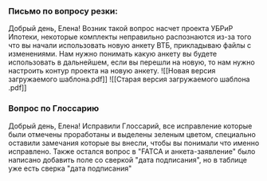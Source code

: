 ### Письмо по вопросу резки: 
Добрый день, Елена! 
Возник такой вопрос насчет проекта УБРиР Ипотеки, некоторые комплекты неправильно распознаются из-за того что вы начали использовать новую анкету ВТБ, прикладываю файлы с изменениями. Нам нужно понимать какую анкету вы будете использовать в дальнейшем, если вы перешли на новую, то нам нужно  настроить контур проекта на новую анкету. ![[Новая версия загружаемого шаблона.pdf]]
![[Старая версия загружаемого шаблона .pdf]] 

### Вопрос по Глоссарию 
Добрый день, Елена!
Исправили Глоссарий, все исправление которые были отмечены проработаны и выделены зеленым цветом, специально оставили замечания которые вы внесли, чтобы вы понимали что именно исправлено. Также остался  вопрос в "FATCA и анкета-заявление" было написано добавить поле со сверкой "дата подписания", но в таблице уже есть сверка "дата подписания"